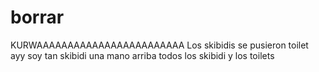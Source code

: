 # borrar
KURWAAAAAAAAAAAAAAAAAAAAAAAA
Los skibidis se pusieron toilet ayy soy tan skibidi una mano arriba todos los skibidi y los toilets
